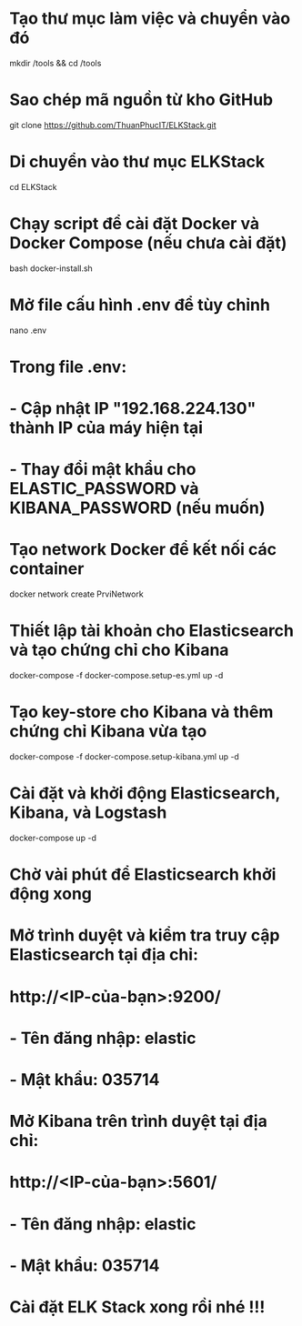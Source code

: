 # Tạo thư mục làm việc và chuyển vào đó
mkdir /tools && cd /tools

# Sao chép mã nguồn từ kho GitHub
git clone https://github.com/ThuanPhucIT/ELKStack.git

# Di chuyển vào thư mục ELKStack
cd ELKStack

# Chạy script để cài đặt Docker và Docker Compose (nếu chưa cài đặt)
bash docker-install.sh

# Mở file cấu hình .env để tùy chỉnh
nano .env 

# Trong file .env:
# - Cập nhật IP "192.168.224.130" thành IP của máy hiện tại
# - Thay đổi mật khẩu cho ELASTIC_PASSWORD và KIBANA_PASSWORD (nếu muốn)

# Tạo network Docker để kết nối các container
docker network create PrviNetwork

# Thiết lập tài khoản cho Elasticsearch và tạo chứng chỉ cho Kibana
docker-compose -f docker-compose.setup-es.yml up -d

# Tạo key-store cho Kibana và thêm chứng chỉ Kibana vừa tạo
docker-compose -f docker-compose.setup-kibana.yml up -d

# Cài đặt và khởi động Elasticsearch, Kibana, và Logstash
docker-compose up -d

# Chờ vài phút để Elasticsearch khởi động xong

# Mở trình duyệt và kiểm tra truy cập Elasticsearch tại địa chỉ:
# http://<IP-của-bạn>:9200/ 
# - Tên đăng nhập: elastic
# - Mật khẩu: 035714

# Mở Kibana trên trình duyệt tại địa chỉ:
# http://<IP-của-bạn>:5601/
# - Tên đăng nhập: elastic
# - Mật khẩu: 035714

# Cài đặt ELK Stack xong rồi nhé !!!
